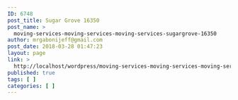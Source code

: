 ```yaml
---
ID: 6748
post_title: Sugar Grove 16350
post_name: >
  moving-services-moving-services-moving-services-sugargrove-16350
author: mrgabonijeff@gmail.com
post_date: 2018-03-28 01:47:23
layout: page
link: >
  http://localhost/wordpress/moving-services-moving-services-moving-services-sugargrove-16350/
published: true
tags: [ ]
categories: [ ]
---
```

